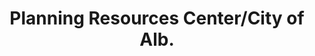 ---
layout: repo
title: "Planning Resources Center/City of Alb."
id: 24293
permalink: repos/24293/
---